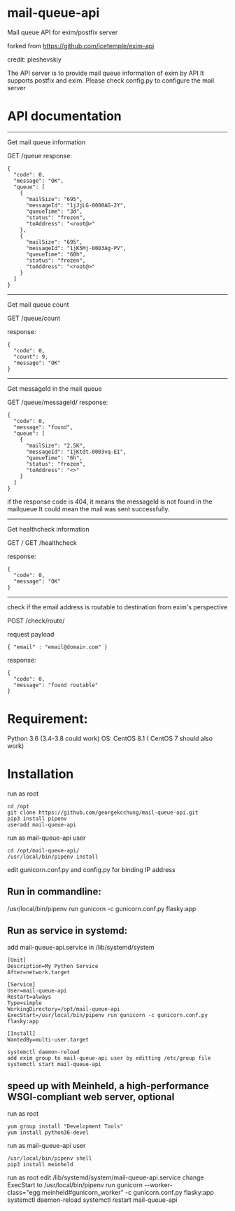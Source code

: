 # mail-queue-api
Mail queue API for exim/postfix server

forked from https://github.com/icetemple/exim-api

credit: pleshevskiy 

The API server is to provide mail queue information of exim by API
It supports postfix and exim. Please check config.py to configure the mail server


# API documentation
---
Get mail queue information

GET /queue
response:
```
{
  "code": 0,
  "message": "OK",
  "queue": [
    {
      "mailSize": "695",
      "messageId": "1jJjLG-0000AG-2Y",
      "queueTime": "3d",
      "status": "frozen",
      "toAddress": "<root@>"
    },
    {
      "mailSize": "695",
      "messageId": "1jK5Mj-0003Ag-PV",
      "queueTime": "60h",
      "status": "frozen",
      "toAddress": "<root@>"
    }
  ]
}
```

---
Get mail queue count

GET /queue/count

response:
```
{
  "code": 0,
  "count": 9,
  "message": "OK"
}
```


---
Get messageId in the mail queue

GET /queue/messageId/<messageId>
response:

```
{
  "code": 0,
  "message": "found",
  "queue": [
    {
      "mailSize": "2.5K",
      "messageId": "1jKtdt-0003vq-EI",
      "queueTime": "6h",
      "status": "frozen",
      "toAddress": "<>"
    }
  ]
}
```
if the response code is 404, it means the messageId is not found in the mailqueue It could mean the mail was sent successfully.

---
Get healthcheck information

GET /
GET /healthcheck

response:
```
{
  "code": 0,
  "message": "OK"
}
```

---
check if the email address is routable to destination from exim's perspective

POST /check/route/

request payload
```
{ "email" : "email@domain.com" }
```

response:
```
{
  "code": 0,
  "message": "found routable"
}
```

# Requirement:
Python 3.6 (3.4-3.8 could work)
OS: CentOS 8.1 ( CentOS 7 should also work)

# Installation 
run as root
```
cd /opt
git clone https://github.com/georgekcchung/mail-queue-api.git
pip3 install pipenv
useradd mail-queue-api
```

run as mail-queue-api user
```
cd /opt/mail-queue-api/
/usr/local/bin/pipenv install
```

edit gunicorn.conf.py and config.py for binding IP address

## Run in commandline:
/usr/local/bin/pipenv run gunicorn -c gunicorn.conf.py flasky:app

## Run as service in systemd:

add mail-queue-api.service in /lib/systemd/system
```
[Unit]
Description=My Python Service
After=network.target

[Service]
User=mail-queue-api
Restart=always
Type=simple
WorkingDirectory=/opt/mail-queue-api
ExecStart=/usr/local/bin/pipenv run gunicorn -c gunicorn.conf.py flasky:app

[Install]
WantedBy=multi-user.target
```

```
systemctl daemon-reload
add exim group to mail-queue-api user by editting /etc/group file
systemctl start mail-queue-api
```
## speed up with Meinheld,  a high-performance WSGI-compliant web server, optional
run as root
```
yum group install "Development Tools"
yum install python36-devel
```
run as mail-queue-api user
```
/usr/local/bin/pipenv shell
pip3 install meinheld
```
run as root
edit /lib/systemd/system/mail-queue-api.service
change ExecStart to
/usr/local/bin/pipenv run gunicorn --worker-class="egg:meinheld#gunicorn_worker" -c gunicorn.conf.py flasky:app
systemctl daemon-reload
systemctl restart mail-queue-api

